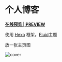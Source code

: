 # 个人博客

[**<u>在线预览 | PREVIEW</u>**](https://www.woioeow.top)

使用 [Hexo](https://hexo.io/zh-cn) 框架，[Fluid](https://github.com/fluid-dev/hexo-theme-fluid)主题

放一张主页图

![cover](/img/note/wcisnsSiteImage.webp)
